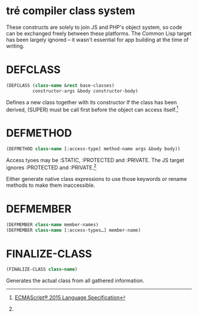 tré compiler class system
=========================

These constructs are solely to join JS and PHP's object system, so code can be
exchanged freely between these platforms.  The Common Lisp target has been
largely ignored – it wasn't essential for app building at the time of writing.

# DEFCLASS

~~~lisp
(DEFCLASS (class-name &rest base-classes)
          constructor-args &body constructor-body)
~~~

Defines a new class together with its constructor
If the class has been derived, (SUPER) must be call first before the object
can access itself.[^es6]

[^es6]: [ECMAScript® 2015 Language Specification](https://262.ecma-international.org/6.0/)

# DEFMETHOD

~~~lisp
(DEFMETHOD class-name [:access-type] method-name args &body body))
~~~

Access tyoes may be :STATIC, :PROTECTED and :PRIVATE.  The JS target ignores
:PROTECTED and :PRIVATE.[^js-protected-private]

[^js-protected-private]:
  Either generate native class expressions to use those keywords or rename
  methods to make them inaccessible.

# DEFMEMBER

~~~lisp
(DEFMEMBER class-name member-names)
(DEFMEMBER class-name [:access-types…] member-name)
~~~

# FINALIZE-CLASS

~~~lisp
(FINALIZE-CLASS class-name)
~~~

Generates the actual class from all gathered information.
